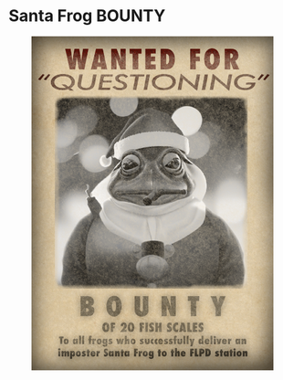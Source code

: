 # Santa Frog BOUNTY

<figure><img src="../../../../.gitbook/assets/Santa Frog bounty.png" alt=""><figcaption></figcaption></figure>

